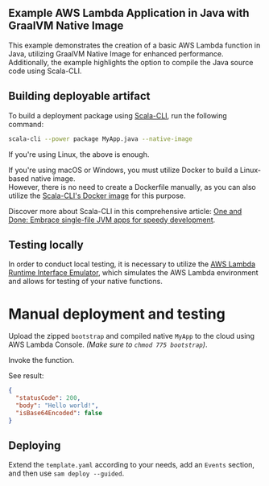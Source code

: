 ## Example AWS Lambda Application in Java with GraalVM Native Image

This example demonstrates the creation of a basic AWS Lambda function in Java, utilizing GraalVM Native Image for
enhanced performance. Additionally, the example highlights the option to compile the Java source code using Scala-CLI.

## Building deployable artifact

To build a deployment package using [Scala-CLI](https://scala-cli.virtuslab.org/), run the following command:

```bash
scala-cli --power package MyApp.java --native-image
```

If you're using Linux, the above is enough.

If you're using macOS or Windows, you must utilize Docker to build a Linux-based native image.<br/>
However, there is no need to create a Dockerfile manually, as you can also utilize
the [Scala-CLI's Docker image](https://github.com/VirtusLab/scala-cli/blob/main/website/docs/release_notes.md#added-support-for-packaging-native-images-from-docker)
for this purpose.

Discover more about Scala-CLI in this comprehensive
article: [One and Done: Embrace single-file JVM apps for speedy development](https://blog.lambdaspot.dev/one-and-done-embrace-single-file-jvm-apps-for-speedy-development).

## Testing locally

In order to conduct local testing, it is necessary to utilize
the [AWS Lambda Runtime Interface Emulator](https://github.com/aws/aws-lambda-java-libs/blob/main/aws-lambda-java-runtime-interface-client/README.md#local-testing),
which simulates the AWS Lambda environment and allows for testing of your native functions.

# Manual deployment and testing

Upload the zipped `bootstrap` and compiled native `MyApp` to the cloud using AWS Lambda Console. _(Make sure to `chmod 775 bootstrap`)_.

Invoke the function.

See result:

```json
{
  "statusCode": 200,
  "body": "Hello world!",
  "isBase64Encoded": false
}
```

## Deploying

Extend the `template.yaml` according to your needs, add an `Events` section, and then use `sam deploy --guided`.

